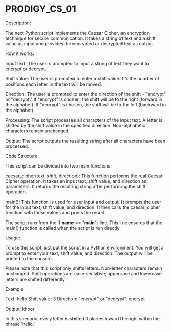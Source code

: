 # PRODIGY_CS_01

Description:

The next Python script implements the Caesar Cipher, an encryption technique for secure communication. It takes a string of text and a shift value as input and provides the encrypted or decrypted text as output.

How it works:

Input text: The user is prompted to input a string of text they want to encrypt or decrypt.

Shift value: The user is prompted to enter a shift value. It's the number of positions each letter in the text will be moved.

Direction: The user is prompted to enter the direction of the shift - "encrypt" or "decrypt." If "encrypt" is chosen, the shift will be to the right (forward in the alphabet). If "decrypt" is chosen, the shift will be to the left (backward in the alphabet).

Processing: The script processes all characters of the input text. A letter is shifted by the shift value in the specified direction. Non-alphabetic characters remain unchanged.

Output: The script outputs the resulting string after all characters have been processed.

Code Structure:

This script can be divided into two main functions:

caesar_cipher(text, shift, direction): This function performs the real Caesar Cipher operation. It takes an input text, shift value, and direction as parameters. It returns the resulting string after performing the shift operation.

main(): This function is used for user input and output. It prompts the user for the input text, shift value, and direction. It then calls the caesar_cipher function with these values and prints the result.

The script runs from the if __name__ == "__main__": line. This line ensures that the main() function is called when the script is run directly.

Usage:

To use this script, just put the script in a Python environment. You will get a prompt to enter your text, shift value, and direction. The output will be printed to the console.

Please note that this script only shifts letters. Non-letter characters remain unchanged. Shift operations are case-sensitive; uppercase and lowercase letters are shifted differently.

Example

Text: hello
Shift value: 3
Direction: "encrypt" or "decrypt": encrypt

Output: khoor

In this scenario, every letter is shifted 3 places toward the right within the phrase 'hello.'
